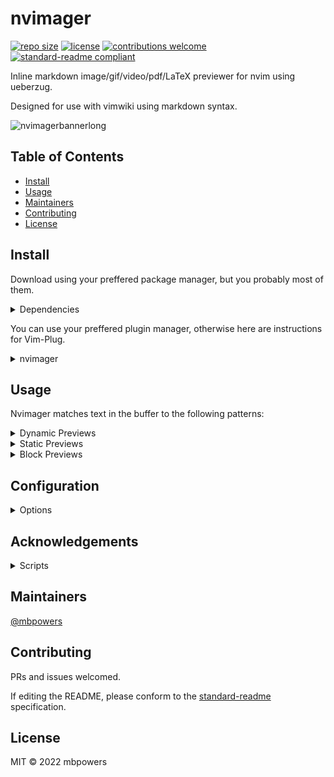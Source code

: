 # nvimager
[![repo size](https://img.shields.io/github/repo-size/liyasthomas/banner.svg)](https://github.com/liyasthomas/banner/archive/master.zip)
[![license](https://img.shields.io/github/license/liyasthomas/banner.svg)](https://github.com/liyasthomas/banner/blob/master/LICENSE)
[![contributions welcome](https://img.shields.io/badge/contributions-welcome-brightgreen.svg?style=flat)](https://github.com/liyasthomas/banner/issues)
[![standard-readme compliant](https://img.shields.io/badge/readme%20style-standard-brightgreen.svg?style=rounded)](https://github.com/RichardLitt/standard-readme)

Inline markdown image/gif/video/pdf/LaTeX previewer for nvim using ueberzug.

Designed for use with vimwiki using markdown syntax.

![nvimagerbannerlong](https://user-images.githubusercontent.com/45055485/161781452-fd634c85-57dd-431b-a41a-770185a34262.png)

## Table of Contents

- [Install](#install)
- [Usage](#usage)
- [Maintainers](#maintainers)
- [Contributing](#contributing)
- [License](#license)

## Install

Download using your preffered package manager, but you probably most of them.
<details>
  <summary>Dependencies</summary>

- [Üeberzug](https://github.com/seebye/ueberzug)
- [pdftoppm](https://linux.die.net/man/1/pdftoppm)
- [ffmpeg](https://ffmpeg.org/)
- [imagemagick](https://imagemagick.org/index.php)
- [pdfTex](https://tug.org/applications/pdftex/)

</details>

You can use your preffered plugin manager, otherwise here are instructions for Vim-Plug.
<details>
  <summary>nvimager</summary>

1. Install [junegunn/vim-plug](https://github.com/junegunn/vim-plug).

2. Add plugin to vim-plug block in `vimrc`.
```vim
call plug#begin[]
  Plug 'mbpowers/nvimager'
call plug#end[]
```

3. Add keybinding in `vimrc`.

`nmap <leader>qq <Plug>NvimagerToggle`

4. Restart nvim, and run `:PlugInstall`.
</details>

## Usage

Nvimager matches text in the buffer to the following patterns:
<details>
  <summary>Dynamic Previews</summary>

`[name](file:path)` or `$ equation $`

- Height is determined by number empty lines below (excluding line with EOF).
- Width is the width of the terminal.
- Will update on the fly on BufTextChanged.

</details>

<details>
  <summary>Static Previews</summary>

`[name](file:path)<!--widthxheight-->` or ***TODO*** ~`$ equation $<!--widthxheight-->`~

- Width and height are measured in terminal cells.
- The html comment `<!--comment-->` is allowed either two or three hyphens.
- On creation a static image will insert filler text, consisting of full block characters, "█", in exactly the cells of the preview.
- ***Do not delete filler text!*** Filler text will be deleted upon BufWrite, deletion of the link pattern, or when nvimager is toggled off.
- Must toggle nvimager to update size.

</details>

<details>
  <summary>Block Previews</summary>

- ***TODO***

</details>

## Configuration

<details>
  <summary>Options</summary>

You can set these in your `init.vim`:

| option                  | default       | description                                        |
|-------------------------|---------------|----------------------------------------------------|
| nvimager#autostart      | 0             | start on BufEnter?                                 |
| nvimager#title          | 1             | print titles?                                      |
| nvimager#dynamic_scaler | 'fit_contain' | see [Üeberzug](https://github.com/seebye/ueberzug) |
| nvimager#static_scaler  | 'forced_cover'| see [Üeberzug](https://github.com/seebye/ueberzug) |


```vim
let g:nvimager#autostart = 0
let g:nvimager#title = 1
let g:nvimager#dynamic_scaler = 'fit_contain'
let g:nvimager#static_scaler = 'forced_cover'
  ```

</details>

## Acknowledgements

<details>
  <summary>Scripts</summary>

[vimg](https://github.com/nvim-telescope/telescope-media-files.nvim/blob/master/scripts/vimg)

[animated_thumbnail_gen.sh](https://gist.github.com/Voldrix/84a01b602e5d6c53c2b67e156bf26a10)

[neovim-plugins-in-lua](https://dev.to/2nit/how-to-write-neovim-plugins-in-lua-5cca)

</details>

## Maintainers

[@mbpowers](https://github.com/mbpowers)

## Contributing

PRs and issues welcomed.

If editing the README, please conform to the [standard-readme](https://github.com/RichardLitt/standard-readme) specification.

## License

MIT © 2022 mbpowers
